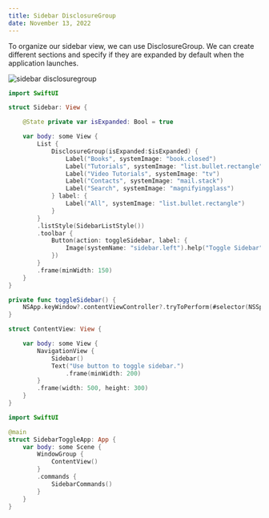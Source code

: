 ```yaml
---
title: Sidebar DisclosureGroup
date: November 13, 2022
---
```


To organize our sidebar view, we can use DisclosureGroup. We can create different sections and specify if they are expanded by default when the application launches.

<p><img src="../img/sidebar-disclosuregroup.png" style="max-width:400px;" alt="sidebar disclosuregroup"></p>

```swift
import SwiftUI

struct Sidebar: View {

    @State private var isExpanded: Bool = true

    var body: some View {
        List {
            DisclosureGroup(isExpanded:$isExpanded) {
                Label("Books", systemImage: "book.closed")
                Label("Tutorials", systemImage: "list.bullet.rectangle")
                Label("Video Tutorials", systemImage: "tv")
                Label("Contacts", systemImage: "mail.stack")
                Label("Search", systemImage: "magnifyingglass")
            } label: {
                Label("All", systemImage: "list.bullet.rectangle")
            }
        }
        .listStyle(SidebarListStyle())
        .toolbar {
            Button(action: toggleSidebar, label: {
                Image(systemName: "sidebar.left").help("Toggle Sidebar")
            })
        }
        .frame(minWidth: 150)
    }
}

private func toggleSidebar() {
    NSApp.keyWindow?.contentViewController?.tryToPerform(#selector(NSSplitViewController.toggleSidebar(_:)), with: nil)
}

struct ContentView: View {

    var body: some View {
        NavigationView {
            Sidebar()
            Text("Use button to toggle sidebar.")
                .frame(minWidth: 200)
        }
        .frame(width: 500, height: 300)
    }
}
```

```swift
import SwiftUI

@main
struct SidebarToggleApp: App {
    var body: some Scene {
        WindowGroup {
            ContentView()
        }
        .commands {
            SidebarCommands()
        }
    }
}
```

